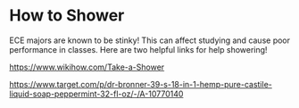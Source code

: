 # How to Shower

ECE majors are known to be stinky! This can affect studying and cause poor performance in classes. Here are two helpful links for help showering!

https://www.wikihow.com/Take-a-Shower

https://www.target.com/p/dr-bronner-39-s-18-in-1-hemp-pure-castile-liquid-soap-peppermint-32-fl-oz/-/A-10770140
